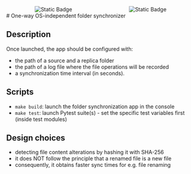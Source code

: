 <div style="display: flex; justify-content: space-around; align-items: center; flex-wrap: wrap;">
  <img alt="Static Badge" src="https://img.shields.io/badge/Python-%23ADD8E6?logo=python">
  <img alt="Static Badge" src="https://img.shields.io/badge/Docker-white?logo=docker">
</div>
# One-way OS-independent folder synchronizer

## Description

Once launched, the app should be configured with:
* the path of a source and a replica folder
* the path of a log file where the file operations will be recorded
* a synchronization time interval (in seconds).

## Scripts

* `make build`: launch the folder synchronization app in the console
* `make test`: launch Pytest suite(s) - set the specific test variables first (inside test modules)

## Design choices

* detecting file content alterations by hashing it with SHA-256
*  it does NOT follow the principle that a renamed file is a new file
* consequently, it obtains faster sync times for e.g. file renaming
  


